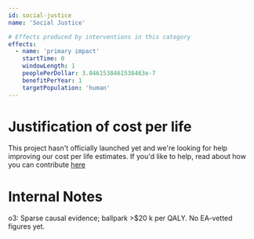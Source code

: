 ```yaml
---
id: social-justice
name: 'Social Justice'

# Effects produced by interventions in this category
effects:
  - name: 'primary impact'
    startTime: 0
    windowLength: 1
    peoplePerDollar: 3.8461538461538463e-7
    benefitPerYear: 1
    targetPopulation: 'human'
---
```


# Justification of cost per life

This project hasn't officially launched yet and we're looking for help improving our cost per life estimates.
If you'd like to help, read about how you can contribute [here](https://github.com/impactlist/impactlist/blob/master/CONTRIBUTING.md)

# Internal Notes

o3: Sparse causal evidence; ballpark >$20 k per QALY. No EA-vetted figures yet.
